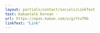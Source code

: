 ```yaml
---
layout: partials/contact/socials/LinkText
text: Kakaotalk Korean -
url: https://open.kakao.com/o/giYtuTRb
linkText: "Link"
---
```

